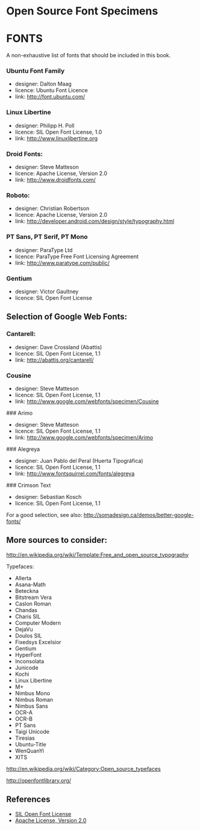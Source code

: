Open Source Font Specimens
==========================

# FONTS

A non-exhaustive list of fonts that should be included in this book.

### Ubuntu Font Family 
* designer: Dalton Maag
* licence: Ubuntu Font Licence
* link: http://font.ubuntu.com/  

### Linux Libertine
* designer: Philipp H. Poll
* licence: SIL Open Font License, 1.0
* link: http://www.linuxlibertine.org

### Droid Fonts: 
* designer: Steve Matteson
* licence: Apache License, Version 2.0
* link: http://www.droidfonts.com/

### Roboto: 
* designer: Christian Robertson
* licence: Apache License, Version 2.0
* link: http://developer.android.com/design/style/typography.html

### PT Sans, PT Serif, PT Mono
* designer: ParaType Ltd 
* licence: ParaType Free Font Licensing Agreement
* link: http://www.paratype.com/public/

### Gentium
* designer: Victor Gaultney
* licence: SIL Open Font License

## Selection of Google Web Fonts:

### Cantarell: 
* designer: Dave Crossland (Abattis)
* licence: SIL Open Font License, 1.1
* link: http://abattis.org/cantarell/

### Cousine
* designer: Steve Matteson
* licence: SIL Open Font License, 1.1
* link: http://www.google.com/webfonts/specimen/Cousine

### Arimo
* designer: Steve Matteson
* licence: SIL Open Font License, 1.1
* link: http://www.google.com/webfonts/specimen/Arimo

### Alegreya
* designer: Juan Pablo del Peral (Huerta Tipográfica)
* licence: SIL Open Font License, 1.1
* link: http://www.fontsquirrel.com/fonts/alegreya

### Crimson Text
* designer: Sebastian Kosch
* licence: SIL Open Font License, 1.1

For a good selection, see also:
http://somadesign.ca/demos/better-google-fonts/

## More sources to consider:

http://en.wikipedia.org/wiki/Template:Free_and_open_source_typography

Typefaces: 
    
* Allerta
* Asana-Math
* Beteckna
* Bitstream Vera
* Caslon Roman
* Chandas
* Charis SIL
* Computer Modern
* DejaVu
* Doulos SIL
* Fixedsys Excelsior
* Gentium
* HyperFont
* Inconsolata
* Junicode
* Kochi
* Linux Libertine
* M+
* Nimbus Mono
* Nimbus Roman
* Nimbus Sans
* OCR-A
* OCR-B
* PT Sans
* Taigi Unicode
* Tiresias
* Ubuntu-Title
* WenQuanYi
* XITS

http://en.wikipedia.org/wiki/Category:Open_source_typefaces

http://openfontlibrary.org/

## References

* [SIL Open Font License](http://scripts.sil.org/OFL)
* [Apache License, Version 2.0](http://www.apache.org/licenses/LICENSE-2.0)